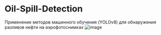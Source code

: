 # Oil-Spill-Detection
Применение методов машинного обучения (YOLOv8) для обнаружения разливов нефти на аэрофотоснимках
![image](https://github.com/zaitssevaa/Oil-Spill-Detection/assets/101506298/0da9d394-561a-4350-87fb-9ef68a2aee3f)
